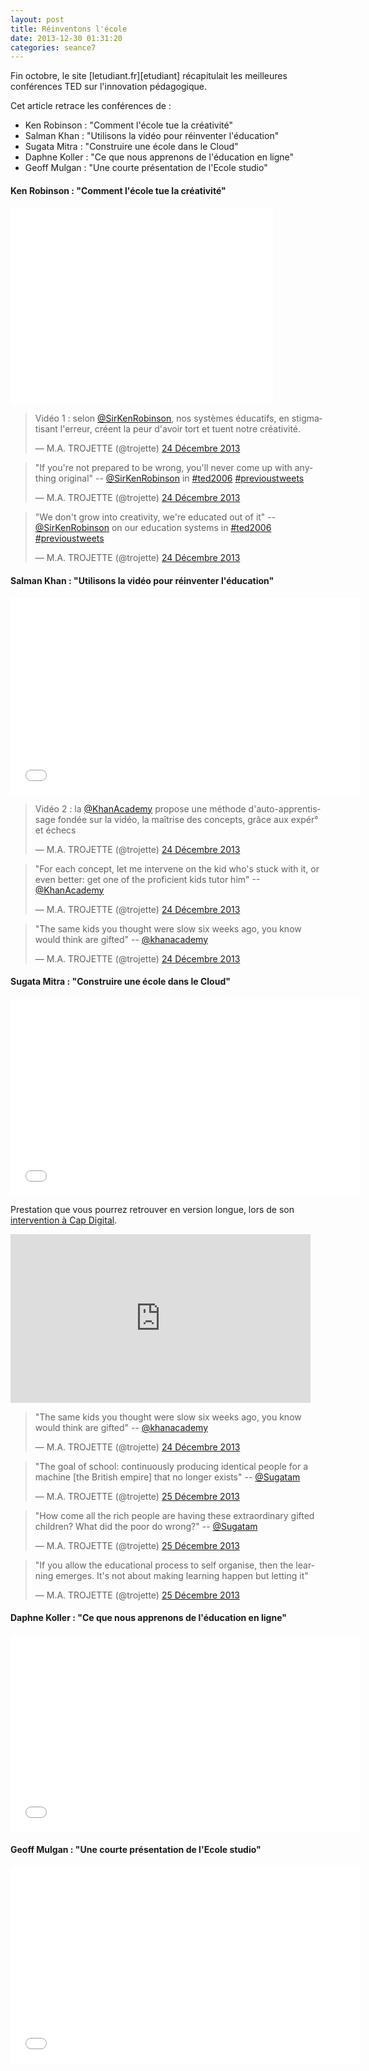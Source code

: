 ```yaml
---
layout: post
title: Réinventons l'école
date: 2013-12-30 01:31:20
categories: seance7
---
```


Fin octobre, le site [letudiant.fr][etudiant] récapitulait les
meilleures conférences TED sur l'innovation pédagogique.

Cet article retrace les conférences de :

- Ken Robinson : "Comment l'école tue la créativité"
- Salman Khan : "Utilisons la vidéo pour réinventer l'éducation"
- Sugata Mitra : "Construire une école dans le Cloud"
- Daphne Koller : "Ce que nous apprenons de l'éducation en ligne"
- Geoff Mulgan : "Une courte présentation de l'Ecole studio"

#### Ken Robinson : "Comment l'école tue la créativité"

<iframe width="420" height="315" src="//www.youtube.com/embed/iG9CE55wbtY?rel=0" frameborder="0" allowfullscreen></iframe>

<blockquote class="twitter-tweet" lang="fr"><p>Vidéo 1 : selon <a href="https://twitter.com/SirKenRobinson">@SirKenRobinson</a>, nos systèmes éducatifs, en stigmatisant l&#39;erreur, créent la peur d&#39;avoir tort et tuent notre créativité.</p>&mdash; M.A. TROJETTE (@trojette) <a href="https://twitter.com/trojette/statuses/415563198012866560">24 Décembre 2013</a></blockquote>
<script async src="//platform.twitter.com/widgets.js" charset="utf-8"></script>

<blockquote class="twitter-tweet" lang="fr"><p>&quot;If you&#39;re not prepared to be wrong, you&#39;ll never come up with anything original&quot;  -- <a href="https://twitter.com/SirKenRobinson">@SirKenRobinson</a> in <a href="https://twitter.com/search?q=%23ted2006&amp;src=hash">#ted2006</a> <a href="https://twitter.com/search?q=%23previoustweets&amp;src=hash">#previoustweets</a></p>&mdash; M.A. TROJETTE (@trojette) <a href="https://twitter.com/trojette/statuses/415563202827911168">24 Décembre 2013</a></blockquote>
<script async src="//platform.twitter.com/widgets.js" charset="utf-8"></script>

<blockquote class="twitter-tweet" lang="fr"><p>&quot;We don&#39;t grow into creativity, we&#39;re educated out of it&quot;  -- <a href="https://twitter.com/SirKenRobinson">@SirKenRobinson</a> on our education systems in <a href="https://twitter.com/search?q=%23ted2006&amp;src=hash">#ted2006</a> <a href="https://twitter.com/search?q=%23previoustweets&amp;src=hash">#previoustweets</a></p>&mdash; M.A. TROJETTE (@trojette) <a href="https://twitter.com/trojette/statuses/415563208146321409">24 Décembre 2013</a></blockquote>
<script async src="//platform.twitter.com/widgets.js" charset="utf-8"></script>

#### Salman Khan : "Utilisons la vidéo pour réinventer l'éducation"

<iframe width="560" height="315" src="//www.youtube.com/embed/nTFEUsudhfs" frameborder="0" allowfullscreen></iframe>

<blockquote class="twitter-tweet" lang="fr"><p>Vidéo 2 : la <a href="https://twitter.com/khanacademy">@KhanAcademy</a> propose une méthode d&#39;auto-apprentissage fondée sur la vidéo, la maîtrise des concepts, grâce aux expér° et échecs</p>&mdash; M.A. TROJETTE (@trojette) <a href="https://twitter.com/trojette/statuses/415563217944195072">24 Décembre 2013</a></blockquote>
<script async src="//platform.twitter.com/widgets.js" charset="utf-8"></script>

<blockquote class="twitter-tweet" lang="fr"><p>&quot;For each concept, let me intervene on the kid who&#39;s stuck with it, or even better: get one of the proficient kids tutor him&quot; --<a href="https://twitter.com/khanacademy">@KhanAcademy</a></p>&mdash; M.A. TROJETTE (@trojette) <a href="https://twitter.com/trojette/statuses/415563238655664128">24 Décembre 2013</a></blockquote>
<script async src="//platform.twitter.com/widgets.js" charset="utf-8"></script>

<blockquote class="twitter-tweet" lang="fr"><p>&quot;The same kids you thought were slow six weeks ago, you know would think are gifted&quot; -- <a href="https://twitter.com/khanacademy">@khanacademy</a></p>&mdash; M.A. TROJETTE (@trojette) <a href="https://twitter.com/trojette/statuses/415563247685992448">24 Décembre 2013</a></blockquote>
<script async src="//platform.twitter.com/widgets.js" charset="utf-8"></script>

#### Sugata Mitra : "Construire une école dans le Cloud"

<iframe width="560" height="315" src="//www.youtube.com/embed/y3jYVe1RGaU?rel=0" frameborder="0" allowfullscreen></iframe>

Prestation que vous pourrez retrouver en version longue, lors de son
[intervention à Cap Digital][cap].

<iframe frameborder="0" width="480" height="270" src="http://www.dailymotion.com/embed/video/xd2ksf"></iframe>

<blockquote class="twitter-tweet" lang="fr"><p>&quot;The same kids you thought were slow six weeks ago, you know would think are gifted&quot; -- <a href="https://twitter.com/khanacademy">@khanacademy</a></p>&mdash; M.A. TROJETTE (@trojette) <a href="https://twitter.com/trojette/statuses/415563247685992448">24 Décembre 2013</a></blockquote>
<script async src="//platform.twitter.com/widgets.js" charset="utf-8"></script>

<blockquote class="twitter-tweet" lang="fr"><p>&quot;The goal of school: continuously producing identical people for a machine [the British empire] that no longer exists&quot; -- <a href="https://twitter.com/Sugatam">@Sugatam</a></p>&mdash; M.A. TROJETTE (@trojette) <a href="https://twitter.com/trojette/statuses/415852847730012160">25 Décembre 2013</a></blockquote>
<script async src="//platform.twitter.com/widgets.js" charset="utf-8"></script>

<blockquote class="twitter-tweet" lang="fr"><p>&quot;How come all the rich people are having these extraordinary gifted children? What did the poor do wrong?&quot; -- <a href="https://twitter.com/Sugatam">@Sugatam</a></p>&mdash; M.A. TROJETTE (@trojette) <a href="https://twitter.com/trojette/statuses/415852849651023872">25 Décembre 2013</a></blockquote>
<script async src="//platform.twitter.com/widgets.js" charset="utf-8"></script>

<blockquote class="twitter-tweet" lang="fr"><p>&quot;If you allow the educational process to self organise, then the learning emerges. It&#39;s not about making learning happen but letting it&quot;</p>&mdash; M.A. TROJETTE (@trojette) <a href="https://twitter.com/trojette/statuses/415852876725252097">25 Décembre 2013</a></blockquote>
<script async src="//platform.twitter.com/widgets.js" charset="utf-8"></script>

#### Daphne Koller : "Ce que nous apprenons de l'éducation en ligne"

<iframe width="560" height="315" src="//www.youtube.com/embed/U6FvJ6jMGHU?rel=0" frameborder="0" allowfullscreen></iframe>

#### Geoff Mulgan : "Une courte présentation de l'Ecole studio"

<iframe width="560" height="315" src="//www.youtube.com/embed/NMr3ShT_Kl4?rel=0" frameborder="0" allowfullscreen></iframe>


[cap]: http://www.henriverdier.com/2010/04/lintegrale-de-la-conference-de-sugata.html

